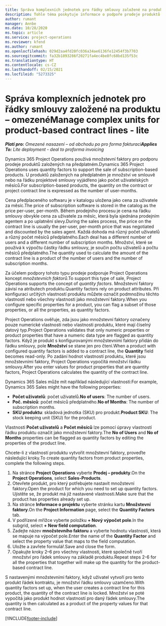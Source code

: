 ```yaml
---
title: Správa komplexních jednotek pro řádky smlouvy založené na produktu – omezené
description: Tohle téma poskytuje informace o podpoře prodeje produktů založených na předplatném.
author: rumant
manager: Annbe
ms.date: 10/28/2020
ms.topic: article
ms.service: project-operations
ms.reviewer: kfend
ms.author: rumant
ms.openlocfilehash: 029d2aa4fd20fc036a34ae6136fe12454f3b7703
ms.sourcegitcommit: fa32b1893286f20271fa4ec4be8fc68bd135f53c
ms.translationtype: HT
ms.contentlocale: cs-CZ
ms.lasthandoff: 02/15/2021
ms.locfileid: "5273325"
---
```

# <a name="manage-complex-units-for-product-based-contract-lines---lite"></a><span data-ttu-id="668fe-103">Správa komplexních jednotek pro řádky smlouvy založené na produktu – omezené</span><span class="sxs-lookup"><span data-stu-id="668fe-103">Manage complex units for product-based contract lines - lite</span></span>

<span data-ttu-id="668fe-104">_**Platí pro:** Omezené nasazení – od obchodu po pro forma fakturaci_</span><span class="sxs-lookup"><span data-stu-id="668fe-104">_**Applies To:** Lite deployment - deal to proforma invoicing_</span></span>

<span data-ttu-id="668fe-105">Dynamics 365 Project Operations používá množstevní faktory pro podporu prodeje produktů založených na předplatném.</span><span class="sxs-lookup"><span data-stu-id="668fe-105">Dynamics 365 Project Operations uses quantity factors to support the sale of subscription-based products.</span></span> <span data-ttu-id="668fe-106">U produktů založených na předplatném je množství ve smlouvě nebo na řádku projektové smlouvy vyjádřeno jako počet uživatelských měsíců.</span><span class="sxs-lookup"><span data-stu-id="668fe-106">For subscription-based products, the quantity on the contract or project contract line is expressed as the number of user-months.</span></span>

<span data-ttu-id="668fe-107">Cena předplaceného softwaru je v katalogu uložena jako cena za uživatele za měsíc.</span><span class="sxs-lookup"><span data-stu-id="668fe-107">The price of subscription software is stored in the catalog as the price per-user, per-month.</span></span> <span data-ttu-id="668fe-108">Během prodejního procesu je cena na řádku smlouvy obvykle cena za uživatele za měsíc, která byla sjednána prodejním agentem a po uplatnění slevy.</span><span class="sxs-lookup"><span data-stu-id="668fe-108">During the sales process, the price on the contract line is usually the per-user, per-month price that was negotiated and discounted by the sales agent.</span></span> <span data-ttu-id="668fe-109">Každá dohoda má různý počet uživatelů a různý počet měsíců předplatného.</span><span class="sxs-lookup"><span data-stu-id="668fe-109">Each deal has a different number of users and a different number of subscription months.</span></span> <span data-ttu-id="668fe-110">Množství, které se používá k výpočtu částky řádku smlouvy, je součin počtu uživatelů a počtu měsíců předplatného.</span><span class="sxs-lookup"><span data-stu-id="668fe-110">The quantity used to calculate the amount of the contract line is a product of the number of users and the number of subscription months.</span></span>

<span data-ttu-id="668fe-111">Za účelem podpory tohoto typu prodeje podporuje Project Operations koncept *množstevních faktorů*.</span><span class="sxs-lookup"><span data-stu-id="668fe-111">To support this type of sale, Project Operations supports the concept of *quantity factors*.</span></span> <span data-ttu-id="668fe-112">Množstevní faktory závisí na atributech produktu.</span><span class="sxs-lookup"><span data-stu-id="668fe-112">Quantity factors rely on product attributes.</span></span> <span data-ttu-id="668fe-113">Při konfiguraci určitých vlastností produktu můžete označit podmnožinu těchto vlastností nebo všechny vlastnosti jako množstevní faktory.</span><span class="sxs-lookup"><span data-stu-id="668fe-113">When you configure specific properties for a product, you can flag a subset of those properties, or all the properties, as quantity factors.</span></span>

<span data-ttu-id="668fe-114">Project Operations ověřuje, zda jsou jako množstevní faktory označeny pouze numerické vlastnosti nebo vlastnosti produktu, které mají číselný datový typ.</span><span class="sxs-lookup"><span data-stu-id="668fe-114">Project Operations validates that only numeric properties or product properties that have a numeric data type are flagged as quantity factors.</span></span> <span data-ttu-id="668fe-115">Když je produkt s konfigurovanými množstevními faktory přidán do řádku smlouvy, pole **Množství** se stane jen pro čtení.</span><span class="sxs-lookup"><span data-stu-id="668fe-115">When a product with configured quantity factors is added to a contract line, the **Quantity** field  becomes read-only.</span></span> <span data-ttu-id="668fe-116">Po zadání hodnot vlastností produktu, které jsou množstevními faktory, Project Operations vypočítá množství řádku smlouvy.</span><span class="sxs-lookup"><span data-stu-id="668fe-116">After you enter values for product properties that are quantity factors, Project Operations calculates the quantity of the contract line.</span></span>

<span data-ttu-id="668fe-117">Dynamics 365 Sales může mít například následující vlastnosti:</span><span class="sxs-lookup"><span data-stu-id="668fe-117">For example, Dynamics 365 Sales might have the following properties:</span></span>

- <span data-ttu-id="668fe-118">**Počet uživatelů**: počet uživatelů.</span><span class="sxs-lookup"><span data-stu-id="668fe-118">**No of users**: The number of users.</span></span>
- <span data-ttu-id="668fe-119">**Poč. měsíců**: počet měsíců předplatného.</span><span class="sxs-lookup"><span data-stu-id="668fe-119">**No of Months**: The number of subscription months.</span></span>
- <span data-ttu-id="668fe-120">**SKU produktu**: skladová jednotka (SKU) pro produkt.</span><span class="sxs-lookup"><span data-stu-id="668fe-120">**Product SKU**: The stock keeping unit (SKU) for the product.</span></span>

<span data-ttu-id="668fe-121">Vlastnosti **Počet uživatelů** a **Počet měsíců** lze pomocí úpravy vlastností řádku produktu označit jako množstevní faktory.</span><span class="sxs-lookup"><span data-stu-id="668fe-121">The **No of Users** and **No of Months** properties can be flagged as quantity factors by editing the properties of the product line.</span></span>

<span data-ttu-id="668fe-122">Chcete-li z vlastností produktu vytvořit množstevní faktory, proveďte následující kroky.</span><span class="sxs-lookup"><span data-stu-id="668fe-122">To create quantity factors from product properties, complete the following steps.</span></span>

1. <span data-ttu-id="668fe-123">Na stránce **Project Operations** vyberte **Prodej – produkty**.</span><span class="sxs-lookup"><span data-stu-id="668fe-123">On the **Project Operations**, select **Sales-Products**.</span></span>
2. <span data-ttu-id="668fe-124">Otevřete produkt, pro který potřebujete nastavit množstevní faktory.</span><span class="sxs-lookup"><span data-stu-id="668fe-124">Open the product for which you need to set up quantity factors.</span></span> <span data-ttu-id="668fe-125">Ujistěte se, že produkt má již nastavené vlastnosti.</span><span class="sxs-lookup"><span data-stu-id="668fe-125">Make sure that the product has properties already set up.</span></span>
3. <span data-ttu-id="668fe-126">Na stránce **Informace o projektu** vyberte stránku kartu **Množstevní faktory**.</span><span class="sxs-lookup"><span data-stu-id="668fe-126">On the **Project Information** page, select the **Quantity Factors** tab.</span></span>
4. <span data-ttu-id="668fe-127">V podřízené mřížce vyberte položku **+ Nový výpočet pole**.</span><span class="sxs-lookup"><span data-stu-id="668fe-127">In the subgrid, select **+ New field computation**.</span></span>
5. <span data-ttu-id="668fe-128">Zadejte název **množstevního faktoru** a vyberte hodnotu vlastnosti, která se mapuje na výpočet pole.</span><span class="sxs-lookup"><span data-stu-id="668fe-128">Enter the name of the **Quantity Factor** and select the property value that maps to the field computation.</span></span>
6. <span data-ttu-id="668fe-129">Uložte a zavřete formulář.</span><span class="sxs-lookup"><span data-stu-id="668fe-129">Save and close the form.</span></span>
7. <span data-ttu-id="668fe-130">Opakujte kroky 2–6 pro všechny vlastnosti, které společně tvoří množství pro řádek smlouvy na základě produktu.</span><span class="sxs-lookup"><span data-stu-id="668fe-130">Repeat steps 2-6 for all the properties that together will make up the quantity for the product-based contract line.</span></span>

<span data-ttu-id="668fe-131">S nastavenými množstevními faktory, když uživatel vytvoří pro tento produkt řádek kontraktu, je množství řádku smlouvy uzamčeno.</span><span class="sxs-lookup"><span data-stu-id="668fe-131">With quantity factors set up, when the user creates a contract line for this product, the quantity of the contract line is locked.</span></span> <span data-ttu-id="668fe-132">Množství se poté vypočítá jako produkt hodnot vlastností pro daný řádek smlouvy.</span><span class="sxs-lookup"><span data-stu-id="668fe-132">The quantity is then calculated as a product of the property values for that contract line.</span></span>


[!INCLUDE[footer-include](../../includes/footer-banner.md)]